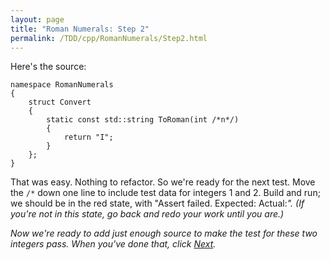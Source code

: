 ```yaml
---
layout: page
title: "Roman Numerals: Step 2"
permalink: /TDD/cpp/RomanNumerals/Step2.html
---
```


Here's the source:

```
namespace RomanNumerals
{
	struct Convert
	{
		static const std::string ToRoman(int /*n*/)
		{
			return "I";
		}
	};
}
```

That was easy. Nothing to refactor. So we're ready for the next test.  Move the ```/*``` down one line to include test data for integers 1 and 2. 
Build and run; we should be in the red state, with "Assert failed. Expected:<II> Actual:<I>". (If you're not in this state, go back and redo your work until you are.)

Now we're ready to add just enough source to make the test for these two integers pass. When you've done that, click [Next](Step3.html).
